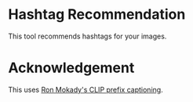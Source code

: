 # Hashtag Recommendation

This tool recommends hashtags for your images.

# Acknowledgement

This uses [Ron Mokady's CLIP prefix captioning](https://github.com/rmokady/CLIP_prefix_caption).
